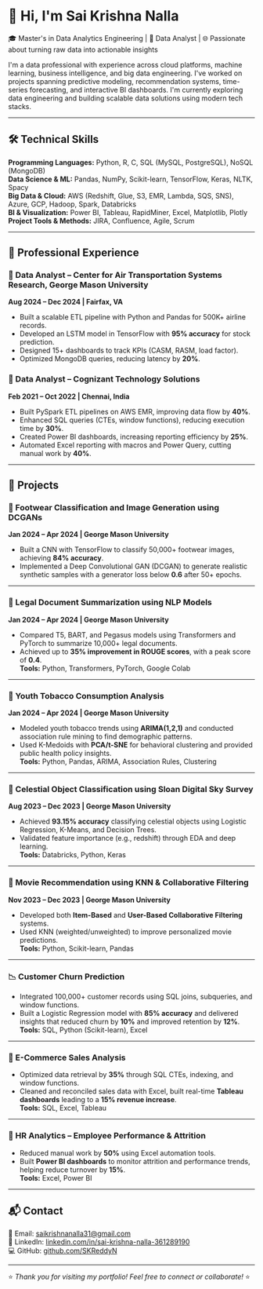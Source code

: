 # 👋 Hi, I'm Sai Krishna Nalla

🎓 Master's in Data Analytics Engineering | 💼 Data Analyst | 🌐 Passionate about turning raw data into actionable insights

I'm a data professional with experience across cloud platforms, machine learning, business intelligence, and big data engineering. I've worked on projects spanning predictive modeling, recommendation systems, time-series forecasting, and interactive BI dashboards. I'm currently exploring data engineering and building scalable data solutions using modern tech stacks.

---

## 🛠️ Technical Skills

**Programming Languages:** Python, R, C, SQL (MySQL, PostgreSQL), NoSQL (MongoDB)  
**Data Science & ML:** Pandas, NumPy, Scikit-learn, TensorFlow, Keras, NLTK, Spacy  
**Big Data & Cloud:** AWS (Redshift, Glue, S3, EMR, Lambda, SQS, SNS), Azure, GCP, Hadoop, Spark, Databricks  
**BI & Visualization:** Power BI, Tableau, RapidMiner, Excel, Matplotlib, Plotly  
**Project Tools & Methods:** JIRA, Confluence, Agile, Scrum

---

## 💼 Professional Experience

### 🔹 Data Analyst – Center for Air Transportation Systems Research, George Mason University  
**Aug 2024 – Dec 2024 | Fairfax, VA**  
- Built a scalable ETL pipeline with Python and Pandas for 500K+ airline records.  
- Developed an LSTM model in TensorFlow with **95% accuracy** for stock prediction.  
- Designed 15+ dashboards to track KPIs (CASM, RASM, load factor).  
- Optimized MongoDB queries, reducing latency by **20%**.

### 🔹 Data Analyst – Cognizant Technology Solutions  
**Feb 2021 – Oct 2022 | Chennai, India**  
- Built PySpark ETL pipelines on AWS EMR, improving data flow by **40%**.  
- Enhanced SQL queries (CTEs, window functions), reducing execution time by **30%**.  
- Created Power BI dashboards, increasing reporting efficiency by **25%**.  
- Automated Excel reporting with macros and Power Query, cutting manual work by **40%**.

---

## 🧠 Projects

### 👟 Footwear Classification and Image Generation using DCGANs  
**Jan 2024 – Apr 2024 | George Mason University**  
- Built a CNN with TensorFlow to classify 50,000+ footwear images, achieving **84% accuracy**.  
- Implemented a Deep Convolutional GAN (DCGAN) to generate realistic synthetic samples with a generator loss below **0.6** after 50+ epochs.

---

### 📄 Legal Document Summarization using NLP Models  
**Jan 2024 – Apr 2024 | George Mason University**  
- Compared T5, BART, and Pegasus models using Transformers and PyTorch to summarize 10,000+ legal documents.  
- Achieved up to **35% improvement in ROUGE scores**, with a peak score of **0.4**.  
**Tools:** Python, Transformers, PyTorch, Google Colab  

---

### 🚬 Youth Tobacco Consumption Analysis  
**Jan 2024 – Apr 2024 | George Mason University**  
- Modeled youth tobacco trends using **ARIMA(1,2,1)** and conducted association rule mining to find demographic patterns.  
- Used K-Medoids with **PCA/t-SNE** for behavioral clustering and provided public health policy insights.  
**Tools:** Python, Pandas, ARIMA, Association Rules, Clustering

---

### 🌌 Celestial Object Classification using Sloan Digital Sky Survey  
**Aug 2023 – Dec 2023 | George Mason University**  
- Achieved **93.15% accuracy** classifying celestial objects using Logistic Regression, K-Means, and Decision Trees.  
- Validated feature importance (e.g., redshift) through EDA and deep learning.  
**Tools:** Databricks, Python, Keras

---

### 🎥 Movie Recommendation using KNN & Collaborative Filtering  
**Nov 2023 – Dec 2023 | George Mason University**  
- Developed both **Item-Based** and **User-Based Collaborative Filtering** systems.  
- Used KNN (weighted/unweighted) to improve personalized movie predictions.  
**Tools:** Python, Scikit-learn, Pandas

---

### 📉 Customer Churn Prediction  
- Integrated 100,000+ customer records using SQL joins, subqueries, and window functions.  
- Built a Logistic Regression model with **85% accuracy** and delivered insights that reduced churn by **10%** and improved retention by **12%**.  
**Tools:** SQL, Python (Scikit-learn), Excel

---

### 🛒 E-Commerce Sales Analysis  
- Optimized data retrieval by **35%** through SQL CTEs, indexing, and window functions.  
- Cleaned and reconciled sales data with Excel, built real-time **Tableau dashboards** leading to a **15% revenue increase**.  
**Tools:** SQL, Excel, Tableau

---

### 👥 HR Analytics – Employee Performance & Attrition  
- Reduced manual work by **50%** using Excel automation tools.  
- Built **Power BI dashboards** to monitor attrition and performance trends, helping reduce turnover by **15%**.  
**Tools:** Excel, Power BI

---

## 📬 Contact

📧 Email: [saikrishnanalla31@gmail.com](mailto:saikrishnanalla31@gmail.com)  
🔗 LinkedIn: [linkedin.com/in/sai-krishna-nalla-361289190](https://www.linkedin.com/in/sai-krishna-nalla-361289190)  
💻 GitHub: [github.com/SKReddyN](https://github.com/SKReddyN)

---

⭐ *Thank you for visiting my portfolio! Feel free to connect or collaborate!* ⭐

